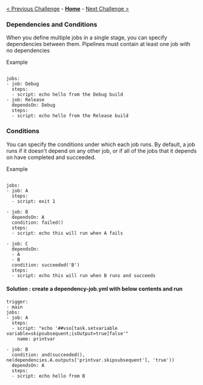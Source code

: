 [< Previous Challenge](./03-jobs-pipeline.md) - **[Home](../README.md)** - [Next Challenge >](./05-deployment-pipeline.md)

### Dependencies and Conditions
When you define multiple jobs in a single stage, you can specify dependencies between them. Pipelines must contain at least one job with no dependencies

Example
```

jobs:
- job: Debug
  steps:
  - script: echo hello from the Debug build
- job: Release
  dependsOn: Debug
  steps:
  - script: echo hello from the Release build
```

### Conditions
You can specify the conditions under which each job runs. By default, a job runs if it doesn't depend on any other job, or if all of the jobs that it depends on have completed and succeeded.

Example
```

jobs:
- job: A
  steps:
  - script: exit 1

- job: B
  dependsOn: A
  condition: failed()
  steps:
  - script: echo this will run when A fails

- job: C
  dependsOn:
  - A
  - B
  condition: succeeded('B')
  steps:
  - script: echo this will run when B runs and succeeds
```


#### Solution : create a dependency-job.yml with below contents and run

```
trigger:
- main
jobs:
- job: A
  steps:
  - script: "echo '##vso[task.setvariable variable=skipsubsequent;isOutput=true]false'"
    name: printvar

- job: B
  condition: and(succeeded(), ne(dependencies.A.outputs['printvar.skipsubsequent'], 'true'))
  dependsOn: A
  steps:
  - script: echo hello from B
```

